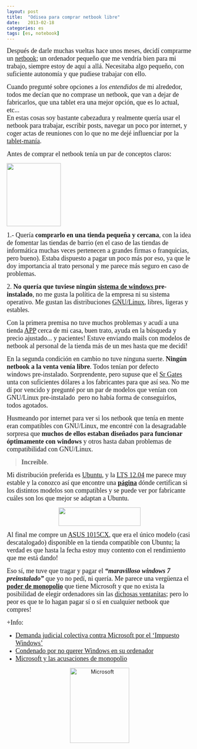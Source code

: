 ```yaml
---
layout: post
title:  "Odisea para comprar netbook libre"
date:   2013-02-18
categories: es 
tags: [es, notebook]
---
```

<p><span style="font-family:'Ubuntu Light';"><span style="font-size:large;">Después de darle muchas vueltas hace unos meses, decidí comprarme un <a href="http://es.wikipedia.org/wiki/Netbook" target="_blank">netbook</a>; un ordenador pequeño que me vendría bien para mi trabajo, siempre estoy de aquí a allá. Necesitaba algo pequeño, con suficiente autonomía y que pudiese trabajar con ello.</span></span></p>
<p><span style="font-family:'Ubuntu Light';"><span style="font-size:large;">Cuando pregunté sobre opciones a <em>los entendidos</em> de mi alrededor, todos me decían que no comprase un netbook, que van a dejar de fabricarlos, que una tablet era una mejor opción, que es lo actual, etc...<br>
En estas cosas soy bastante cabezadura y realmente quería usar el netbook para trabajar, escribir posts, navegar un poco por internet, y coger actas de reuniones con lo que no me dejé influenciar por la <a href="http://technode.com/wp-content/uploads/2011/02/tablets.jpg" target="_blank">tablet-manía</a>.</span></span></p>
<p><!--more--></p>
<p><span style="font-family:'Ubuntu Light';"><span style="font-size:large;">Antes de comprar el netbook tenía un par de conceptos claros:</span></span></p>
<p><a href="http://es.wikipedia.org/wiki/GNU/Linux"><img class="alignright" src="http://upload.wikimedia.org/wikipedia/commons/thumb/c/c9/Gnulinux.svg/354px-Gnulinux.svg.png" alt="" width="147" height="171"></a></p>
<p><span style="font-size:large;font-family:'Ubuntu Light';">1.- Quería </span><strong style="font-size:large;font-family:'Ubuntu Light';">comprarlo en una tienda pequeña y cercana</strong><span style="font-size:large;font-family:'Ubuntu Light';">, con la idea de fomentar las tiendas de barrio (en el caso de las tiendas de informática muchas veces pertenecen a grandes firmas o franquicias, pero bueno). Estaba dispuesto a pagar un poco más por eso, ya que le doy importancia al trato personal y me parece más seguro en caso de problemas.</span></p>
<p><span style="font-size:large;font-family:'Ubuntu Light';">2. </span><strong style="font-size:large;font-family:'Ubuntu Light';">No quería que tuviese ningún <a href="http://es.wikipedia.org/wiki/Microsoft_Windows" target="_blank">sistema de windows </a>pre-instalado</strong><span style="font-size:large;font-family:'Ubuntu Light';">, no me gusta la política de la empresa ni su sistema operativo. Me gustan las distribuciones </span><a style="font-size:large;font-family:'Ubuntu Light';" title="GNU/Linux" href="http://es.wikipedia.org/wiki/GNU/Linux" target="_blank">GNU/Linux</a><span style="font-size:large;font-family:'Ubuntu Light';">, libres, ligeras y estables.</span></p>
<p><span style="font-size:large;font-family:'Ubuntu Light';">Con la primera premisa no tuve muchos problemas y acudí a una tienda </span><a style="font-size:large;font-family:'Ubuntu Light';" href="http://www.appinformatica.com/" target="_blank">APP</a>&nbsp;<span style="font-size:large;font-family:'Ubuntu Light';">cerca de mi casa, buen trato, ayuda en la búsqueda y precio ajustado... y pacientes! Estuve enviando mails con modelos de netbook al personal de la tienda más de un mes hasta que me decidí!</span></p>
<p><span style="font-family:'Ubuntu Light';font-size:large;">En la segunda condición en cambio no tuve ninguna suerte.</span><strong style="font-family:'Ubuntu Light';font-size:large;"> Ningún netbook a la venta venía libre</strong><span style="font-family:'Ubuntu Light';font-size:large;">. Todos tenían por defecto windows&nbsp;pre-instalado. Sorprendente, pero supuse que el </span><a style="font-family:'Ubuntu Light';font-size:large;" href="http://izaroblog.com/2012/02/23/bill-gates-ese-filantropo-desconocido/" target="_blank">Sr Gates</a><span style="font-family:'Ubuntu Light';font-size:large;"> unta con suficientes dólares a los fabricantes para que así sea. No me dí por vencido y pregunté por un par de modelos que venían con GNU/Linux&nbsp;pre-instalado&nbsp; pero no había forma de conseguirlos, todos agotados.</span></p>
<p><span style="font-family:'Ubuntu Light';"><span style="font-size:large;">Husmeando por internet para ver si los netbook que tenía en mente eran compatibles con GNU/Linux, me encontré con la desagradable sorpresa que <strong>muchos de ellos estaban diseñados para funcionar óptimamente con windows</strong>&nbsp;y otros hasta daban problemas de compatibilidad con GNU/Linux.</span></span></p>
<blockquote><p><span style="font-family:'Ubuntu Light';"><span style="font-size:large;"><strong>Increíble</strong>. </span></span></p></blockquote>
<p><span style="font-family:'Ubuntu Light';"><span style="font-size:large;">Mi distribución preferida es <a href="http://www.ubuntu.com/" target="_blank">Ubuntu</a>, y la <a title="12.04" href="http://releases.ubuntu.com/precise/" target="_blank">LTS 12.04</a> me parece muy estable y la conozco así que encontre una <a title="Verificación Ubuntu" href="http://www.ubuntu.com/certification/desktop/models/?csrfmiddlewaretoken=6d542508cbf6336c00362bc395dd23f8&amp;query=&amp;category=Netbook&amp;release=Any&amp;level=Any" target="_blank"><strong>página</strong></a> dónde certifican si los distintos modelos son compatibles y se puede ver por&nbsp;</span></span><span style="font-family:'Ubuntu Light';"><span style="font-size:large;">fabricante cuáles son los que mejor se adaptan a Ubuntu.</span></span></p>
<p style="text-align:center;"><a href="http://es.wikipedia.org/wiki/Ubuntu"><img class="aligncenter" src="http://upload.wikimedia.org/wikipedia/commons/thumb/3/3a/Logo-ubuntu_no%28r%29-black_orange-hex.svg/758px-Logo-ubuntu_no%28r%29-black_orange-hex.svg.png" alt="" width="223" height="50"></a></p>
<p><span style="font-family:'Ubuntu Light';"><span style="font-size:large;">Al final me compre un <a href="http://www.ubuntu.com/certification/hardware/201203-10687/" target="_blank">ASUS 1015CX</a>, que era el único modelo (casi descatalogado) disponible en la tienda compatible con Ubuntu; la verdad es que hasta la fecha estoy muy contento con el rendimiento que me está dando!</span></span></p>
<p><span style="font-family:'Ubuntu Light';"><span style="font-size:large;">Eso sí, me tuve que tragar y pagar el <em><strong>“maravilloso windows 7 preinstalado”</strong></em> que yo no pedí, ni quería. Me parece una vergüenza el <a title="monopolio MS" href="http://th08.deviantart.net/fs71/PRE/i/2010/087/0/2/Microsoft_Monopoly_by_jubjub449.png" target="_blank"><strong>poder de monopolio</strong></a> que tiene Microsoft y que no exista la posibilidad de elegir ordenadores sin las <a title="Ventanas windows" href="http://www.webtaller.com/images/contenidos/articulos/error-windows-bsod.png" target="_blank">dichosas ventanitas</a>; pero lo peor es que te lo hagan pagar sí o sí en cualquier netbook que compres! </span></span></p>
<p><span style="font-family:'Ubuntu Light';"><span style="font-size:large;">+Info:</span></span></p>
<ul>
<li><a href="http://www.muylinux.com/2011/01/25/demanda-judicial-colectiva-contra-microsoft-por-el-impuesto-windows/" target="_blank"><span style="font-family:'Ubuntu Light';"><span style="font-size:large;">Demanda judicial colectiva contra Microsoft por el ‘Impuesto Windows’</span></span></a></li>
<li><a href="http://www.publico.es/167632/condenado-por-no-querer-windows-en-su-ordenador" target="_blank"><span style="font-family:'Ubuntu Light';"><span style="font-size:large;">Condenado por no querer Windows en su ordenador</span></span></a></li>
<li><a href="http://microsoftmonopolio.blogspot.com.es/2012_10_01_archive.html" target="_blank"><span style="font-family:'Ubuntu Light';"><span style="font-size:large;">Microsoft y las acusaciones de monopolio</span></span></a></li>
</ul>
<p style="text-align:center;"><a href="http://izaroblog.files.wordpress.com/2013/02/microsoft.png"><img class="aligncenter  wp-image-1114" src="http://izaroblog.files.wordpress.com/2013/02/microsoft.png" alt="Microsoft" width="161" height="204"></a></p>